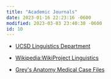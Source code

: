 ```yaml
---
title: "Academic Journals"
date: 2023-01-16 22:23:16 -0600
modified: 2023-03-03 23:40:38 -0600
id: 10
---
```





- [UCSD Linguistics Department](https://escholarship.org/uc/ucsdling)
- [Wikipedia:WikiProject Linguistics](https://en.wikipedia.org/wiki/Wikipedia:WikiProject_Linguistics)


- [Grey's Anatomy Medical Case Files](https://abc.com/shows/greys-anatomy/news/medical-case-file)

